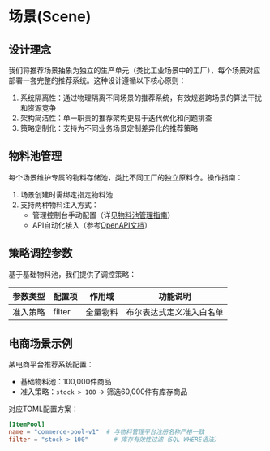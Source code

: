 # 场景(Scene)

## 设计理念

我们将推荐场景抽象为独立的生产单元（类比工业场景中的工厂），每个场景对应部署一套完整的推荐系统。这种设计遵循以下核心原则：

1. 系统隔离性：通过物理隔离不同场景的推荐系统，有效规避跨场景的算法干扰和资源竞争
2. 架构简洁性：单一职责的推荐架构更易于迭代优化和问题排查
3. 策略定制化：支持为不同业务场景定制差异化的推荐策略

## 物料池管理

每个场景维护专属的物料存储池，类比不同工厂的独立原料仓。操作指南：

1. 场景创建时需绑定指定物料池
2. 支持两种物料注入方式：
   - 管理控制台手动配置（详见[物料池管理指南](https://gpt.transsion.com/API-Reference/itempool.md)）
   - API自动化接入（参考[OpenAPI文档](https://gpt.transsion.com/API-Reference/itempool.md)）

## 策略调控参数

基于基础物料池，我们提供了调控策略：

| 参数类型 | 配置项    | 作用域  | 功能说明         |
| ---- | ------ | ---- | ------------ |
| 准入策略 | filter | 全量物料 | 布尔表达式定义准入白名单 |

## 电商场景示例

某电商平台推荐系统配置：

- 基础物料池：100,000件商品
- 准入策略：`stock > 100` → 筛选60,000件有库存商品

对应TOML配置方案：

```toml
[ItemPool]
name = "commerce-pool-v1"  # 与物料管理平台注册名称严格一致
filter = "stock > 100"       # 库存有效性过滤（SQL WHERE语法）
```
